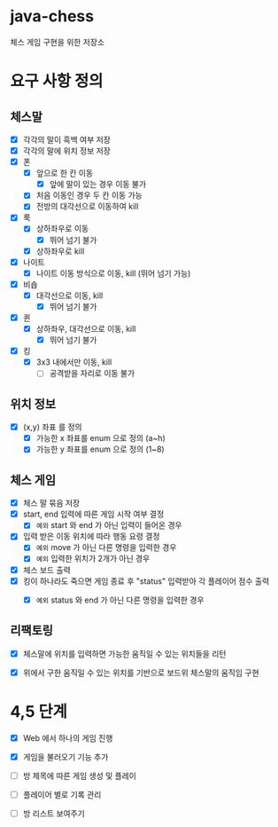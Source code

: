 # java-chess
체스 게임 구현을 위한 저장소

# 요구 사항 정의

## 체스말
- [x] 각각의 말이 흑백 여부 저장
- [x] 각각의 말에 위치 정보 저장
- [x] 폰
  - [x] 앞으로 한 칸 이동
    - [x] 앞에 말이 있는 경우 이동 불가
  - [x] 처음 이동인 경우 두 칸 이동 가능
  - [x] 전방의 대각선으로 이동하여 kill
- [x] 룩
  - [x] 상하좌우로 이동
    - [x] 뛰어 넘기 불가
  - [x] 상하좌우로 kill
- [x] 나이트
  - [x] 나이트 이동 방식으로 이동, kill (뛰어 넘기 가능)
- [x] 비숍
  - [x] 대각선으로 이동, kill
    - [x] 뛰어 넘기 불가
- [x] 퀸
  - [x] 상하좌우, 대각선으로 이동, kill
    - [x] 뛰어 넘기 불가
- [x] 킹
  - [x] 3x3 내에서만 이동, kill
    - [ ] 공격받을 자리로 이동 불가
    
## 위치 정보
- [x] (x,y) 좌표 를 정의
    - [x] 가능한 x 좌표를 enum 으로 정의 (a~h)
    - [x] 가능한 y 좌표를 enum 으로 정의 (1~8)

## 체스 게임
- [x] 체스 말 묶음 저장
- [x] start, end 입력에 따른 게임 시작 여부 결정
  - [x] `예외` start 와 end 가 아닌 입력이 들어온 경우
- [x] 입력 받은 이동 위치에 따라 행동 요령 결정
  - [x] `예외` move 가 아닌 다른 명령을 입력한 경우
  - [x] `예외` 입력한 위치가 2개가 아닌 경우
- [x] 체스 보드 출력
- [x] 킹이 하나라도 죽으면 게임 종료 후 "status" 입력받아 각 플레이어 점수 출력
  - [x] `예외` status 와 end 가 아닌 다른 명령을 입력한 경우
  

## 리팩토링
- [x] 체스말에 위치를 입력하면 가능한 움직일 수 있는 위치들을 리턴
- [x] 위에서 구한 움직일 수 있는 위치를 기반으로 보드위 체스말의 움직임 구현



# 4,5 단계
- [x] Web 에서 하나의 게임 진행
- [x] 게임을 불러오기 기능 추가

- [ ] 방 제목에 따른 게임 생성 및 플레이
- [ ] 플레이어 별로 기록 관리
- [ ] 방 리스트 보여주기